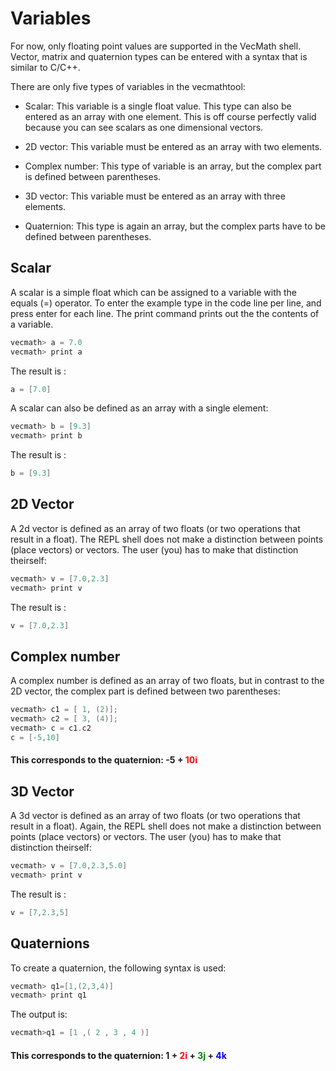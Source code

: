 # Variables

For now, only floating point values are supported in the VecMath shell. Vector, matrix and quaternion
types can be entered with a syntax that is similar to C/C++.

There are only five types of variables in the vecmathtool:

- Scalar: This variable is a single float value. This type can also be entered as an array with one
element. This is off course perfectly valid because you can see scalars as one dimensional vectors.

- 2D vector: This variable must be entered as an array with two elements.

- Complex number: This type of variable is an array, but the complex part is defined between parentheses. 

- 3D vector: This variable must be entered as an array with three elements.

- Quaternion: This type is again an array, but the complex parts have to be defined between parentheses.

## Scalar

A scalar is a simple float which can be assigned to a variable with the equals (=) operator.
To enter the example type in the code line per line, and press enter for each line.
The print command prints out the the contents of a variable.

```cpp
vecmath> a = 7.0
vecmath> print a
```

The result is :
```cpp 
a = [7.0]
```

A scalar can also be defined as an array with a single element:

```cpp
vecmath> b = [9.3]
vecmath> print b
```

The result is :
```cpp
b = [9.3]
```

## 2D Vector

A 2d vector is defined as an array of two floats (or two operations that result in a float). The REPL
shell does not make a distinction between points (place vectors) or vectors. The user (you) has to make
that distinction theirself:

```cpp
vecmath> v = [7.0,2.3]
vecmath> print v
```

The result is :
```cpp
v = [7.0,2.3]
```

## Complex number

A complex number is defined as an array of two floats, but in contrast to the 2D vector, the complex part
is defined between two parentheses:

```cpp
vecmath> c1 = [ 1, (2)];
vecmath> c2 = [ 3, (4)];
vecmath> c = c1.c2
c = [-5,10]
```
#### This corresponds to the quaternion: -5 + <span style="color:red">10i</span>

## 3D Vector
A 3d vector is defined as an array of two floats (or two operations that result in a float).
Again, the REPL shell does not make a distinction between points (place vectors) or vectors. The
user (you) has to make that distinction theirself:

```cpp
vecmath> v = [7.0,2.3,5.0]
vecmath> print v
```
The result is :

```cpp
v = [7,2.3,5]
```

## Quaternions

To create a quaternion, the following syntax is used:

```cpp
vecmath> q1=[1,(2,3,4)]
vecmath> print q1
```

The output is:

```cpp
vecmath>q1 = [1 ,( 2 , 3 , 4 )]
```


#### This corresponds to the quaternion: 1 + <span style="color:red">2i</span> + <span style="color:green">3j</span> + <span style="color:blue">4k</span>
